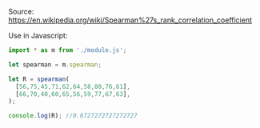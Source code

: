 Source: https://en.wikipedia.org/wiki/Spearman%27s_rank_correlation_coefficient

Use in Javascript:

```javascript
import * as m from './module.js';

let spearman = m.spearman;

let R = spearman(
  [56,75,45,71,62,64,58,80,76,61],
  [66,70,40,60,65,56,59,77,67,63],
);

console.log(R); //0.6727272727272727
```

